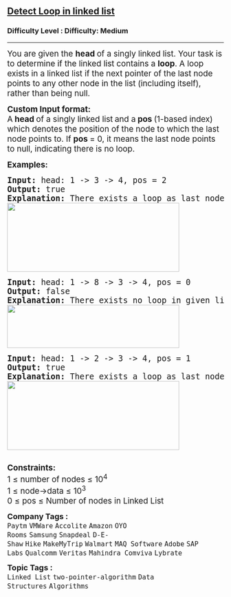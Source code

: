 <h2><a href="https://www.geeksforgeeks.org/problems/detect-loop-in-linked-list/1?page=1&difficulty=Medium&sortBy=submissions">Detect Loop in linked list</a></h2><h3>Difficulty Level : Difficulty: Medium</h3><hr><div class="problems_problem_content__Xm_eO"><p><span style="font-size: 18.6667px;">You are given the <strong>head </strong>of a singly linked list. Your task is to determine if the linked list contains a <strong>loop</strong>. A loop exists in a linked list if the next pointer of the last node points to any other node in the list (including itself), rather than being null.</span></p>
<p><span style="font-size: 14pt;"><strong>Custom Input format:</strong><br>A<strong> head </strong>of a singly linked list<strong> </strong>and a<strong> </strong><strong>pos </strong>(1-based index) which denotes the position of the node to which the last node points to. </span><span style="font-size: 18.6667px;">If <strong>pos </strong>= 0, it means the last node points to null, indicating there is no loop.</span></p>
<p><span style="font-size: 14pt;"><strong>Examples:</strong></span></p>
<pre><span style="font-size: 14pt;"><strong>Input: </strong>head: 1 -&gt; 3 -&gt; 4, pos = 2
<strong>Output: </strong>true<strong>
Explanation: </strong>There exists a loop as last node is connected back to the second node.<strong><br></strong><strong><img src="https://media.geeksforgeeks.org/img-practice/prod/addEditProblem/700099/Web/Other/blobid1_1718699705.png" width="400" height="160"></strong><br></span></pre>
<pre><span style="font-size: 14pt;"><strong>Input: </strong>head:<strong> </strong>1 -&gt; 8 -&gt; 3 -&gt; 4, pos = 0
<strong>Output: </strong>false<strong>
Explanation: </strong>There exists no loop in given linked list.<strong><br></strong><strong><img src="https://media.geeksforgeeks.org/img-practice/prod/addEditProblem/700099/Web/Other/blobid2_1718699755.png" width="400" height="100"></strong><br></span></pre>
<pre><span style="font-size: 14pt;"><strong>Input: </strong>head: 1 -&gt; 2 -&gt; 3 -&gt; 4, pos = 1
<strong>Output: </strong>true<strong>
Explanation: </strong>There exists a loop as last node is connected back to the first node.<strong><br></strong></span><span style="font-size: 14pt;"><img src="https://media.geeksforgeeks.org/img-practice/prod/addEditProblem/700332/Web/Other/blobid2_1718609744.png" width="400" height="160"></span><br><br></pre>
<p><span style="font-size: 14pt;"><strong>Constraints:</strong></span><br><span style="font-size: 14pt;">1 ≤ number of nodes ≤ 10<sup>4</sup><br>1 ≤ node-&gt;data ≤ 10<sup>3&nbsp; &nbsp; &nbsp; &nbsp;</sup></span><span style="font-size: 18.6667px;"><br></span><span style="font-size: 14pt;">0&nbsp;</span><span style="font-size: 18.6667px;">≤&nbsp;</span><span style="font-size: 14pt;">pos&nbsp;</span><span style="font-size: 18.6667px;">≤ Number of nodes in Linked List</span></p></div><p><span style=font-size:18px><strong>Company Tags : </strong><br><code>Paytm</code>&nbsp;<code>VMWare</code>&nbsp;<code>Accolite</code>&nbsp;<code>Amazon</code>&nbsp;<code>OYO Rooms</code>&nbsp;<code>Samsung</code>&nbsp;<code>Snapdeal</code>&nbsp;<code>D-E-Shaw</code>&nbsp;<code>Hike</code>&nbsp;<code>MakeMyTrip</code>&nbsp;<code>Walmart</code>&nbsp;<code>MAQ Software</code>&nbsp;<code>Adobe</code>&nbsp;<code>SAP Labs</code>&nbsp;<code>Qualcomm</code>&nbsp;<code>Veritas</code>&nbsp;<code>Mahindra Comviva</code>&nbsp;<code>Lybrate</code>&nbsp;<br><p><span style=font-size:18px><strong>Topic Tags : </strong><br><code>Linked List</code>&nbsp;<code>two-pointer-algorithm</code>&nbsp;<code>Data Structures</code>&nbsp;<code>Algorithms</code>&nbsp;